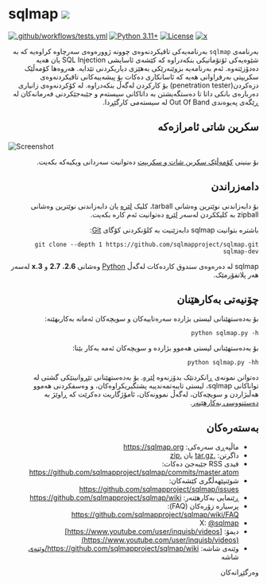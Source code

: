 # sqlmap ![](https://i.imgur.com/fe85aVR.png)

[![.github/workflows/tests.yml](https://github.com/sqlmapproject/sqlmap/actions/workflows/tests.yml/badge.svg)](https://github.com/sqlmapproject/sqlmap/actions/workflows/tests.yml) [![Python 3.11+](https://img.shields.io/badge/python-3.11+-yellow.svg)](https://www.python.org/) [![License](https://img.shields.io/badge/license-GPLv2-red.svg)](https://raw.githubusercontent.com/sqlmapproject/sqlmap/master/LICENSE) [![x](https://img.shields.io/badge/x-@sqlmap-blue.svg)](https://x.com/sqlmap)


<div dir=rtl>



بەرنامەی `sqlmap` بەرنامەیەکی تاقیکردنەوەی چوونە ژوورەوەی سەرچاوە کراوەیە کە بە شێوەیەکی ئۆتۆماتیکی بنکەدراوە کە کێشەی ئاسایشی SQL Injection یان هەیە دەدۆزێتەوە. ئەم بەرنامەیە بزوێنەرێکی بەهێزی دیاریکردنی تێدایە. هەروەها کۆمەڵێک سکریپتی بەرفراوانی هەیە کە ئاسانکاری دەکات بۆ پیشەییەکانی تاقیکردنەوەی دزەکردن(penetration tester) بۆ کارکردن لەگەڵ بنکەدراوە. لە کۆکردنەوەی زانیاری دەربارەی بانکی داتا تا دەستگەیشتن بە داتاکانی سیستەم و جێبەجێکردنی فەرمانەکان لە ڕێگەی پەیوەندی Out Of Band لە سیستەمی کارگێڕدا.


سکرین شاتی ئامرازەکە 
----


<div dir=ltr>



![Screenshot](https://raw.github.com/wiki/sqlmapproject/sqlmap/images/sqlmap_screenshot.png)


<div dir=rtl>

بۆ بینینی [کۆمەڵێک سکرین شات و سکریپت](https://github.com/sqlmapproject/sqlmap/wiki/Screenshots) دەتوانیت سەردانی ویکیەکە بکەیت.


دامەزراندن
----

بۆ دابەزاندنی نوێترین وەشانی tarball، کلیک [لێرە](https://github.com/sqlmapproject/sqlmap/tarball/master) یان دابەزاندنی نوێترین وەشانی zipball بە کلیککردن لەسەر [لێرە](https://github.com/sqlmapproject/sqlmap/zipball/master) دەتوانیت ئەم کارە بکەیت.

باشترە بتوانیت sqlmap دابەزێنیت بە کلۆنکردنی کۆگای [Git](https://github.com/sqlmapproject/sqlmap):

    git clone --depth 1 https://github.com/sqlmapproject/sqlmap.git sqlmap-dev

sqlmap لە دەرەوەی سندوق کاردەکات لەگەڵ [Python](https://www.python.org/download/) وەشانی **2.6**، **2.7** و **3.x** لەسەر هەر پلاتفۆرمێک.

چۆنیەتی بەکارهێنان
----

بۆ بەدەستهێنانی لیستی بژاردە سەرەتاییەکان و سویچەکان ئەمانە بەکاربهێنە:

    python sqlmap.py -h

بۆ بەدەستهێنانی لیستی هەموو بژاردە و سویچەکان ئەمە بەکار بێنا:

    python sqlmap.py -hh

دەتوانن نمونەی ڕانکردنێک بدۆزنەوە [لێرە](https://asciinema.org/a/46601).
بۆ بەدەستهێنانی تێڕوانینێکی گشتی لە تواناکانی sqlmap، لیستی تایبەتمەندییە پشتگیریکراوەکان، و وەسفکردنی هەموو هەڵبژاردن و سویچەکان، لەگەڵ نموونەکان، ئامۆژگاریت دەکرێت کە ڕاوێژ بە [دەستنووسی بەکارهێنەر](https://github.com/sqlmapproject/sqlmap/wiki/Usage).

بەستەرەکان
----

* ماڵپەڕی سەرەکی: https://sqlmap.org
* داگرتن: [.tar.gz](https://github.com/sqlmapproject/sqlmap/tarball/master) یان [.zip](https://github.com/sqlmapproject/sqlmap/zipball/master)
* فیدی RSS جێبەجێ دەکات: https://github.com/sqlmapproject/sqlmap/commits/master.atom
* شوێنپێهەڵگری کێشەکان: https://github.com/sqlmapproject/sqlmap/issues
* ڕێنمایی بەکارهێنەر: https://github.com/sqlmapproject/sqlmap/wiki
* پرسیارە زۆرەکان (FAQ): https://github.com/sqlmapproject/sqlmap/wiki/FAQ
* X: [@sqlmap](https://x.com/sqlmap)
* دیمۆ: [https://www.youtube.com/user/inquisb/videos](https://www.youtube.com/user/inquisb/videos)
* وێنەی شاشە: https://github.com/sqlmapproject/sqlmap/wiki/وێنەی شاشە

وەرگێڕانەکان
